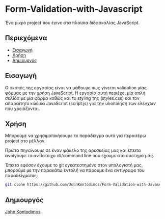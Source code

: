 # Form-Validation-with-Javascript

Ένα μικρό project που έγινε στα πλαίσια διδασκαλίας JavaScript.

Περιεχόμενα
-----------------

* [Εισαγωγή](#εισαγωγή)
* [Χρήση](#χρήση)
* [Δημιουργός](#δημιουργός)

## Εισαγωγή
Ο σκοπός της εργασίας είναι να μάθουμε πως γίνεται validation μίας φόρμας με την χρήση JavaScript. Η εργασία αυτή περιέχει μία απλή σελίδα με μία φόρμα 
καθώς και το styling της (styles.css) και τον απαραίτητο κώδικα JavaScript (script.js) για την υλοποίηση των ελέγχων που χρειάζονται.

## Χρήση
Μπορούμε να χρησιμοποιήσουμε το παράδειγμα αυτό για περαιτέρω project στο μέλλον.

Πρώτα πηγαίνουμε σε έναν φάκελο της αρεσκείας μας και έπειτα ανοίγουμε το αντίστοιχο cli/command line που έχουμε στο συστημά μας.

Έπειτα εφόσον έχουμε το git εγκατεστημένο στον υπολογιστή μας, μπορούμε με την παρακάτω εντολή να πάρουμε ένα αντίγραφο του παραδείγματος:

```bash
git clone https://github.com/JohnKontodimos/Form-Validation-with-Javascript
```
## Δημιουργός

[John Kontodimos](https://github.com/JohnKontodimos)
